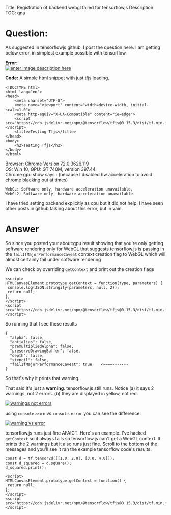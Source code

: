 Title: Registration of backend webgl failed for tensorflowjs
Description:
TOC: qna

# Question:

As suggested in tensorflowjs github, I post the question here. I am getting below error, in simplest example possible with tensorflow. 

**Error:**  
[![enter image description here][1]][1]

**Code:**  A simple html snippet with just tfjs loading. 
```
<!DOCTYPE html>
<html lang="en">
<head>
    <meta charset="UTF-8">
    <meta name="viewport" content="width=device-width, initial-scale=1.0">
    <meta http-equiv="X-UA-Compatible" content="ie=edge">
    <script src="https://cdn.jsdelivr.net/npm/@tensorflow/tfjs@0.15.3/dist/tf.min.js"></script>
    <title>Testing Tfjs</title>
</head>
<body>
    <h2>Testing Tfjs</h2>    
</body>
</html>
```

Browser: Chrome Version 72.0.3626.119  
OS: Win 10, GPU: GT 740M, version 397.44.  
Chrome gpu show says : (because I disabled hw acceleration to avoid chrome blacking out at times)
```
WebGL: Software only, hardware acceleration unavailable, 
WebGL2: Software only, hardware acceleration unavailable
```


I have tried setting backend explicitly as cpu but it did not help. I have seen other posts in github talking about this error, but in vain.

  [1]: https://i.stack.imgur.com/3Bh63.png

# Answer

So since you posted your about:gpu result showing that you're only getting software rendering only for WebGL that suggests tensorflow.js is passing in the `failIfMajorPerformanceCaveat` context creation flag to WebGL which will almost certainly fail under software rendering

We can check by overriding `getContext` and print out the creation flags


<!-- begin snippet: js hide: false console: true babel: false -->

<!-- language: lang-html -->

    <script>
    HTMLCanvasElement.prototype.getContext = function(type, parameters) {
     console.log(JSON.stringify(parameters, null, 2));
     return null;
    };
    </script>
    <script src="https://cdn.jsdelivr.net/npm/@tensorflow/tfjs@0.15.3/dist/tf.min.js"></script>

<!-- end snippet -->

So running that I see these results

```
{
  "alpha": false,
  "antialias": false,
  "premultipliedAlpha": false,
  "preserveDrawingBuffer": false,
  "depth": false,
  "stencil": false,
  "failIfMajorPerformanceCaveat": true    <====-------
}
```
So that's why it prints that warning.

That said it's just a **warning**. tensorflow.js still runs. Notice (a) it says 2 warnings, not 2 errors. (b) they are displayed in yellow, not red.

[![warnings not errors][1]][1]

using `console.warn` vs `console.error` you can see the difference

[![warning vs error][2]][2]

tensorflow.js runs just fine AFAICT. Here's an example. I've hacked `getContext` so it always fails so tensorflow.js can't get a WebGL context. It prints the 2 warnings but it also runs just fine. Scroll to the bottom of the messages and you'll see it ran the example tensorflow code's results.

<!-- begin snippet: js hide: false console: true babel: false -->

<!-- language: lang-js -->

    const d = tf.tensor2d([[1.0, 2.0], [3.0, 4.0]]);
    const d_squared = d.square();
    d_squared.print();

<!-- language: lang-html -->

    <script>
    HTMLCanvasElement.prototype.getContext = function() {
     return null;
    };
    </script>
    <script src="https://cdn.jsdelivr.net/npm/@tensorflow/tfjs@0.15.3/dist/tf.min.js"></script>

<!-- end snippet -->


  [1]: https://i.stack.imgur.com/q1dFz.png
  [2]: https://i.stack.imgur.com/Pqok0.png
